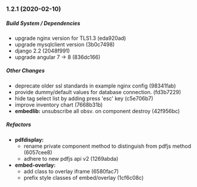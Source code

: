 ### 1.2.1 (2020-02-10)

##### Build System / Dependencies

*  upgrade nginx version for TLS1.3 (eda920ad)
*  upgrade mysqlclient version (3b0c7498)
*  django 2.2 (2048f991)
*  upgrade angular 7 -> 8 (836dc166)

##### Other Changes

*  deprecate older ssl standards in example nginx config (98341fab)
*  provide dummy/default values for database connection. (fd3b7229)
*  hide tag select list by adding press 'esc' key (c5e706b7)
*  improve inventory chart (7668b31b)
* **embedlib:**  unsubscribe all obsv. on component destroy (42f956bc)

##### Refactors

* **pdfdisplay:**
  *  rename private component method to distinguish from pdfjs method (6057cee8)
  *  adhere to new pdfjs api v2 (1269abda)
* **embed-overlay:**
  *  add class to overlay iframe (6580fac7)
  *  prefix style classes of embed/overlay (1cf6c08c)

